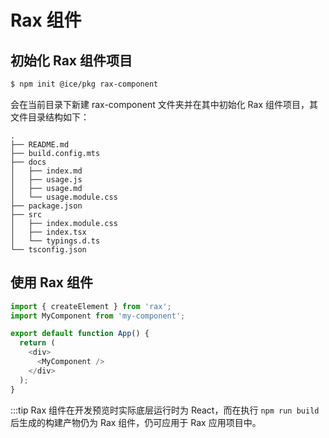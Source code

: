 # Rax 组件

## 初始化 Rax 组件项目

```bash
$ npm init @ice/pkg rax-component
```

会在当前目录下新建 rax-component 文件夹并在其中初始化 Rax 组件项目，其文件目录结构如下：

```shell
.
├── README.md
├── build.config.mts
├── docs
│   ├── index.md 
│   ├── usage.js
│   ├── usage.md
│   └── usage.module.css
├── package.json
├── src                      
│   ├── index.module.css    
│   ├── index.tsx
│   └── typings.d.ts
└── tsconfig.json
```


## 使用 Rax 组件

```ts
import { createElement } from 'rax';
import MyComponent from 'my-component';

export default function App() {
  return (
    <div>
      <MyComponent />  
    </div>
  );
}
```

:::tip
Rax 组件在开发预览时实际底层运行时为 React，而在执行 `npm run build` 后生成的构建产物仍为 Rax 组件，仍可应用于 Rax 应用项目中。
